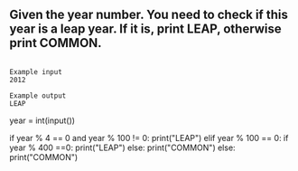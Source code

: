 ## Given the year number. You need to check if this year is a leap year. If it is, print LEAP, otherwise print COMMON.

```

Example input
2012

Example output
LEAP

```

year = int(input())

if year % 4 == 0 and year % 100 != 0:
    print("LEAP")
elif year % 100 == 0:
    if year % 400 ==0:
     print("LEAP")
    else:
     print("COMMON")
else:
  print("COMMON")
  
